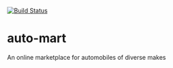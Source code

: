 [![Build Status](https://travis-ci.org/kennymorgan1/auto-mart.svg?branch=develop)](https://travis-ci.org/kennymorgan1/auto-mart)

# auto-mart
An online marketplace for automobiles of diverse makes
